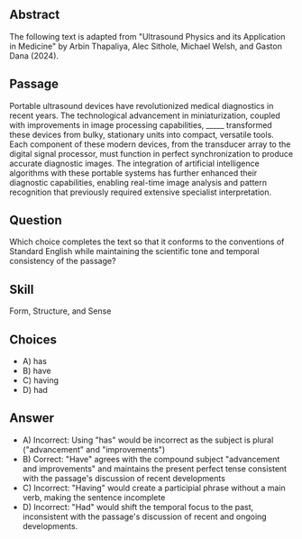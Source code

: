 ## Abstract
The following text is adapted from "Ultrasound Physics and its Application in Medicine" by Arbin Thapaliya, Alec Sithole, Michael Welsh, and Gaston Dana (2024).

## Passage
Portable ultrasound devices have revolutionized medical diagnostics in recent years. The technological advancement in miniaturization, coupled with improvements in image processing capabilities, _____ transformed these devices from bulky, stationary units into compact, versatile tools. Each component of these modern devices, from the transducer array to the digital signal processor, must function in perfect synchronization to produce accurate diagnostic images. The integration of artificial intelligence algorithms with these portable systems has further enhanced their diagnostic capabilities, enabling real-time image analysis and pattern recognition that previously required extensive specialist interpretation.

## Question
Which choice completes the text so that it conforms to the conventions of Standard English while maintaining the scientific tone and temporal consistency of the passage?

## Skill
Form, Structure, and Sense

## Choices
- A) has
- B) have
- C) having
- D) had

## Answer
- A) Incorrect: Using "has" would be incorrect as the subject is plural ("advancement" and "improvements")
- B) Correct: "Have" agrees with the compound subject "advancement and improvements" and maintains the present perfect tense consistent with the passage's discussion of recent developments
- C) Incorrect: "Having" would create a participial phrase without a main verb, making the sentence incomplete
- D) Incorrect: "Had" would shift the temporal focus to the past, inconsistent with the passage's discussion of recent and ongoing developments.